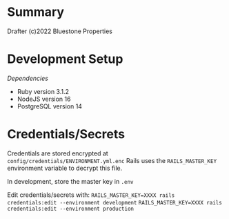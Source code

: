 # Summary

Drafter (c)2022 Bluestone Properties

# Development Setup

*Dependencies*

* Ruby version 3.1.2
* NodeJS version 16
* PostgreSQL version 14

# Credentials/Secrets

Credentials are stored encrypted at `config/credentials/ENVIRONMENT.yml.enc`
Rails uses the `RAILS_MASTER_KEY` environment variable to decrypt this file.

In development, store the master key in `.env`

Edit credentials/secrets with:
`RAILS_MASTER_KEY=XXXX rails credentials:edit --environment development`
`RAILS_MASTER_KEY=XXXX rails credentials:edit --environment production`

